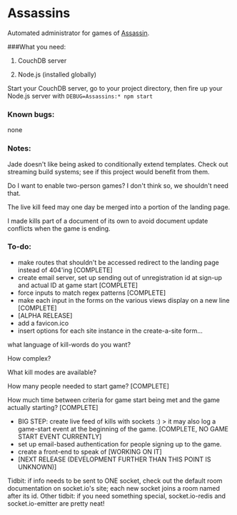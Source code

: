 # Assassins

Automated administrator for games of [Assassin](https://en.wikipedia.org/wiki/Assassin_\(game\)).

###What you need:

1. CouchDB server

2. Node.js (installed globally)

Start your CouchDB server, go to your project directory, then fire up your Node.js server with
`DEBUG=Assassins:* npm start`

### Known bugs:
none

### Notes:
Jade doesn't like being asked to conditionally extend templates. Check out streaming build systems; see if this project would benefit from them.

Do I want to enable two-person games? I don't think so, we shouldn't need that.

The live kill feed may one day be merged into a portion of the landing page.

I made kills part of a document of its own to avoid document update conflicts when the game is ending.

### To-do:
- make routes that shouldn't be accessed redirect to the landing page instead of 404'ing [COMPLETE]
- create email server, set up sending out of unregistration id at sign-up and actual ID at game start [COMPLETE]
- force inputs to match regex patterns [COMPLETE]
- make each input in the forms on the various views display on a new line [COMPLETE]
- [ALPHA RELEASE]
- add a favicon.ico
- insert options for each site instance in the create-a-site form...

what language of kill-words do you want?

How complex?

What kill modes are available?

How many people needed to start game? [COMPLETE]

How much time between criteria for game start being met and the game actually starting? [COMPLETE] 

- BIG STEP: create live feed of kills with sockets :) > it may also log a game-start event at the beginning of the game. [COMPLETE, NO GAME START EVENT CURRENTLY]
- set up email-based authentication for people signing up to the game.
- create a front-end to speak of [WORKING ON IT]
- [NEXT RELEASE (DEVELOPMENT FURTHER THAN THIS POINT IS UNKNOWN)]

Tidbit: if info needs to be sent to ONE socket, check out the default room documentation on socket.io's site; each new socket joins a room named after its id.
Other tidbit: if you need something special, socket.io-redis and socket.io-emitter are pretty neat!
